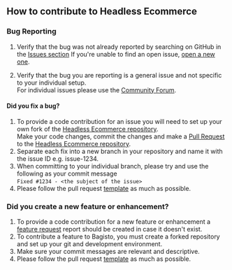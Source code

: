 ## How to contribute to Headless Ecommerce


### **Bug Reporting**

1. Verify that the bug was not already reported by searching on GitHub in the [Issues section](https://github.com/bagisto/headless-ecommerce/issues)
If you're unable to find an open issue, [open a new one](https://github.com/bagisto/headless-ecommerce/issues/new?assignees=&labels=&template=1_Bug_report.md).

2. Verify that the bug you are reporting is a general issue and not specific to your individual setup.  
For individual issues please use the [Community Forum](https://forums.bagisto.com/).

#### **Did you fix a bug?**

1. To provide a code contribution for an issue you will need to set up your own fork of the [Headless Ecommerce repository](https://github.com/bagisto/headless-ecommerce).  
Make your code changes, commit the changes and make a [Pull Request](https://help.github.com/articles/about-pull-requests/) to the [Headless Ecommerce repository](https://github.com/bagisto/headless-ecommerce).  
2. Separate each fix into a new branch in your repository and name it with the issue ID e.g. issue-1234.
3. When committing to your individual branch, please try and use the following as your commit message  
```Fixed #1234 - <the subject of the issue>```  
4. Please follow the pull request [template](https://github.com/bagisto/headless-ecommerce) as much as possible.

### **Did you create a new feature or enhancement?**
1. To provide a code contribution for a new feature or enhancement a [feature request](https://github.com/bagisto/headless-ecommerce) report should be created in case it doesn't exist.
2. To contribute a feature to Bagisto, you must create a forked repository and set up your git and development environment.
3. Make sure your commit messages are relevant and descriptive.
4. Please follow the pull request [template](https://github.com/bagisto/headless-ecommerce) as much as possible.
